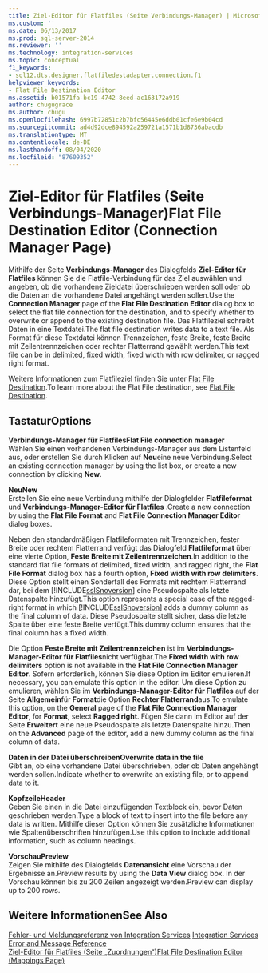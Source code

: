 ```yaml
---
title: Ziel-Editor für Flatfiles (Seite Verbindungs-Manager) | Microsoft-Dokumentation
ms.custom: ''
ms.date: 06/13/2017
ms.prod: sql-server-2014
ms.reviewer: ''
ms.technology: integration-services
ms.topic: conceptual
f1_keywords:
- sql12.dts.designer.flatfiledestadapter.connection.f1
helpviewer_keywords:
- Flat File Destination Editor
ms.assetid: b01571fa-bc19-4742-8eed-ac163172a919
author: chugugrace
ms.author: chugu
ms.openlocfilehash: 6997b72851c2b7bfc56445e6ddb01cfe6e9b04cd
ms.sourcegitcommit: ad4d92dce894592a259721a1571b1d8736abacdb
ms.translationtype: MT
ms.contentlocale: de-DE
ms.lasthandoff: 08/04/2020
ms.locfileid: "87609352"
---
```

# <a name="flat-file-destination-editor-connection-manager-page"></a><span data-ttu-id="800f9-102">Ziel-Editor für Flatfiles (Seite Verbindungs-Manager)</span><span class="sxs-lookup"><span data-stu-id="800f9-102">Flat File Destination Editor (Connection Manager Page)</span></span>
  <span data-ttu-id="800f9-103">Mithilfe der Seite **Verbindungs-Manager** des Dialogfelds **Ziel-Editor für Flatfiles** können Sie die Flatfile-Verbindung für das Ziel auswählen und angeben, ob die vorhandene Zieldatei überschrieben werden soll oder ob die Daten an die vorhandene Datei angehängt werden sollen.</span><span class="sxs-lookup"><span data-stu-id="800f9-103">Use the **Connection Manager** page of the **Flat File Destination Editor** dialog box to select the flat file connection for the destination, and to specify whether to overwrite or append to the existing destination file.</span></span> <span data-ttu-id="800f9-104">Das Flatfileziel schreibt Daten in eine Textdatei.</span><span class="sxs-lookup"><span data-stu-id="800f9-104">The flat file destination writes data to a text file.</span></span> <span data-ttu-id="800f9-105">Als Format für diese Textdatei können Trennzeichen, feste Breite, feste Breite mit Zeilentrennzeichen oder rechter Flatterrand gewählt werden.</span><span class="sxs-lookup"><span data-stu-id="800f9-105">This text file can be in delimited, fixed width, fixed width with row delimiter, or ragged right format.</span></span>  
  
 <span data-ttu-id="800f9-106">Weitere Informationen zum Flatfileziel finden Sie unter [Flat File Destination](data-flow/flat-file-destination.md).</span><span class="sxs-lookup"><span data-stu-id="800f9-106">To learn more about the Flat File destination, see [Flat File Destination](data-flow/flat-file-destination.md).</span></span>  
  
## <a name="options"></a><span data-ttu-id="800f9-107">Tastatur</span><span class="sxs-lookup"><span data-stu-id="800f9-107">Options</span></span>  
 <span data-ttu-id="800f9-108">**Verbindungs-Manager für Flatfiles**</span><span class="sxs-lookup"><span data-stu-id="800f9-108">**Flat File connection manager**</span></span>  
 <span data-ttu-id="800f9-109">Wählen Sie einen vorhandenen Verbindungs-Manager aus dem Listenfeld aus, oder erstellen Sie durch Klicken auf **Neu**eine neue Verbindung.</span><span class="sxs-lookup"><span data-stu-id="800f9-109">Select an existing connection manager by using the list box, or create a new connection by clicking **New**.</span></span>  
  
 <span data-ttu-id="800f9-110">**Neu**</span><span class="sxs-lookup"><span data-stu-id="800f9-110">**New**</span></span>  
 <span data-ttu-id="800f9-111">Erstellen Sie eine neue Verbindung mithilfe der Dialogfelder **Flatfileformat** und **Verbindungs-Manager-Editor für Flatfiles** .</span><span class="sxs-lookup"><span data-stu-id="800f9-111">Create a new connection by using the **Flat File Format** and **Flat File Connection Manager Editor** dialog boxes.</span></span>  
  
 <span data-ttu-id="800f9-112">Neben den standardmäßigen Flatfileformaten mit Trennzeichen, fester Breite oder rechtem Flatterrand verfügt das Dialogfeld **Flatfileformat** über eine vierte Option, **Feste Breite mit Zeilentrennzeichen**.</span><span class="sxs-lookup"><span data-stu-id="800f9-112">In addition to the standard flat file formats of delimited, fixed width, and ragged right, the **Flat File Format** dialog box has a fourth option, **Fixed width with row delimiters**.</span></span> <span data-ttu-id="800f9-113">Diese Option stellt einen Sonderfall des Formats mit rechtem Flatterrand dar, bei dem [!INCLUDE[ssISnoversion](../includes/ssisnoversion-md.md)] eine Pseudospalte als letzte Datenspalte hinzufügt.</span><span class="sxs-lookup"><span data-stu-id="800f9-113">This option represents a special case of the ragged-right format in which [!INCLUDE[ssISnoversion](../includes/ssisnoversion-md.md)] adds a dummy column as the final column of data.</span></span> <span data-ttu-id="800f9-114">Diese Pseudospalte stellt sicher, dass die letzte Spalte über eine feste Breite verfügt.</span><span class="sxs-lookup"><span data-stu-id="800f9-114">This dummy column ensures that the final column has a fixed width.</span></span>  
  
 <span data-ttu-id="800f9-115">Die Option **Feste Breite mit Zeilentrennzeichen** ist im **Verbindungs-Manager-Editor für Flatfiles**nicht verfügbar.</span><span class="sxs-lookup"><span data-stu-id="800f9-115">The **Fixed width with row delimiters** option is not available in the **Flat File Connection Manager Editor**.</span></span> <span data-ttu-id="800f9-116">Sofern erforderlich, können Sie diese Option im Editor emulieren.</span><span class="sxs-lookup"><span data-stu-id="800f9-116">If necessary, you can emulate this option in the editor.</span></span> <span data-ttu-id="800f9-117">Um diese Option zu emulieren, wählen Sie im **Verbindungs-Manager-Editor für Flatfiles** auf der Seite **Allgemein**für **Format**die Option **Rechter Flatterrand**aus.</span><span class="sxs-lookup"><span data-stu-id="800f9-117">To emulate this option, on the **General** page of the **Flat File Connection Manager Editor**, for **Format**, select **Ragged right**.</span></span> <span data-ttu-id="800f9-118">Fügen Sie dann im Editor auf der Seite **Erweitert** eine neue Pseudospalte als letzte Datenspalte hinzu.</span><span class="sxs-lookup"><span data-stu-id="800f9-118">Then on the **Advanced** page of the editor, add a new dummy column as the final column of data.</span></span>  
  
 <span data-ttu-id="800f9-119">**Daten in der Datei überschreiben**</span><span class="sxs-lookup"><span data-stu-id="800f9-119">**Overwrite data in the file**</span></span>  
 <span data-ttu-id="800f9-120">Gibt an, ob eine vorhandene Datei überschrieben, oder ob Daten angehängt werden sollen.</span><span class="sxs-lookup"><span data-stu-id="800f9-120">Indicate whether to overwrite an existing file, or to append data to it.</span></span>  
  
 <span data-ttu-id="800f9-121">**Kopfzeile**</span><span class="sxs-lookup"><span data-stu-id="800f9-121">**Header**</span></span>  
 <span data-ttu-id="800f9-122">Geben Sie einen in die Datei einzufügenden Textblock ein, bevor Daten geschrieben werden.</span><span class="sxs-lookup"><span data-stu-id="800f9-122">Type a block of text to insert into the file before any data is written.</span></span> <span data-ttu-id="800f9-123">Mithilfe dieser Option können Sie zusätzliche Informationen wie Spaltenüberschriften hinzufügen.</span><span class="sxs-lookup"><span data-stu-id="800f9-123">Use this option to include additional information, such as column headings.</span></span>  
  
 <span data-ttu-id="800f9-124">**Vorschau**</span><span class="sxs-lookup"><span data-stu-id="800f9-124">**Preview**</span></span>  
 <span data-ttu-id="800f9-125">Zeigen Sie mithilfe des Dialogfelds **Datenansicht** eine Vorschau der Ergebnisse an.</span><span class="sxs-lookup"><span data-stu-id="800f9-125">Preview results by using the **Data View** dialog box.</span></span> <span data-ttu-id="800f9-126">In der Vorschau können bis zu 200 Zeilen angezeigt werden.</span><span class="sxs-lookup"><span data-stu-id="800f9-126">Preview can display up to 200 rows.</span></span>  
  
## <a name="see-also"></a><span data-ttu-id="800f9-127">Weitere Informationen</span><span class="sxs-lookup"><span data-stu-id="800f9-127">See Also</span></span>  
 <span data-ttu-id="800f9-128">[Fehler- und Meldungsreferenz von Integration Services](../../2014/integration-services/integration-services-error-and-message-reference.md) </span><span class="sxs-lookup"><span data-stu-id="800f9-128">[Integration Services Error and Message Reference](../../2014/integration-services/integration-services-error-and-message-reference.md) </span></span>  
 [<span data-ttu-id="800f9-129">Ziel-Editor für Flatfiles &#40;Seite „Zuordnungen“&#41;</span><span class="sxs-lookup"><span data-stu-id="800f9-129">Flat File Destination Editor &#40;Mappings Page&#41;</span></span>](../../2014/integration-services/flat-file-destination-editor-mappings-page.md)  
  
  
